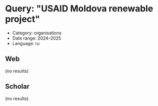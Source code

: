 # Query: "USAID Moldova renewable project"
- Category: organisations
- Date range: 2024–2025
- Language: ru

## Web

(no results)

## Scholar

(no results)

